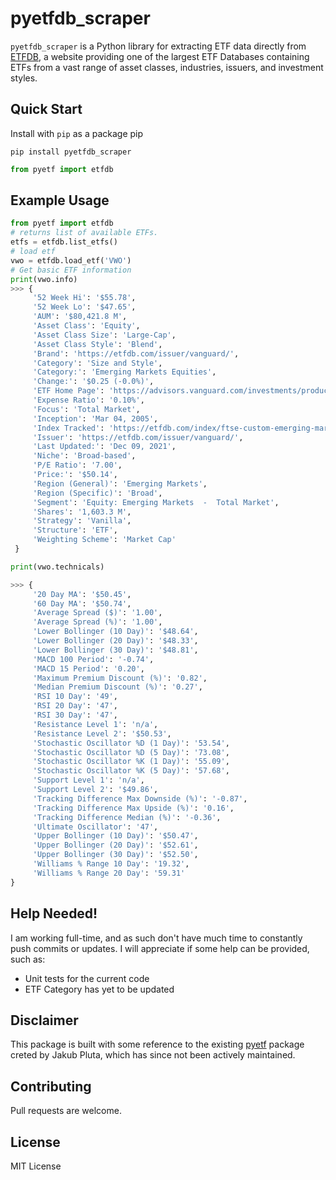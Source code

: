 # pyetfdb_scraper
```pyetfdb_scraper``` is a Python library for extracting ETF data directly from [ETFDB](https://etfdb.com/), a website providing one of the largest ETF Databases containing ETFs from a vast range of asset classes, industries, issuers, and investment styles.

## Quick Start 
Install with ```pip``` as a package pip

```
pip install pyetfdb_scraper
```

```python
from pyetf import etfdb
```

## Example Usage

```python
from pyetf import etfdb
# returns list of available ETFs.
etfs = etfdb.list_etfs()
# load etf
vwo = etfdb.load_etf('VWO')
# Get basic ETF information
print(vwo.info)
>>> {
     '52 Week Hi': '$55.78',
     '52 Week Lo': '$47.65',
     'AUM': '$80,421.8 M',
     'Asset Class': 'Equity',
     'Asset Class Size': 'Large-Cap',
     'Asset Class Style': 'Blend',
     'Brand': 'https://etfdb.com/issuer/vanguard/',
     'Category': 'Size and Style',
     'Category:': 'Emerging Markets Equities',
     'Change:': '$0.25 (-0.0%)',
     'ETF Home Page': 'https://advisors.vanguard.com/investments/products/bnd/vanguard-total-bond-market-etf',
     'Expense Ratio': '0.10%',
     'Focus': 'Total Market',
     'Inception': 'Mar 04, 2005',
     'Index Tracked': 'https://etfdb.com/index/ftse-custom-emerging-markets-all-cap-china-a-inclusion-net-tax-us-ric-index/',
     'Issuer': 'https://etfdb.com/issuer/vanguard/',
     'Last Updated:': 'Dec 09, 2021',
     'Niche': 'Broad-based',
     'P/E Ratio': '7.00',
     'Price:': '$50.14',
     'Region (General)': 'Emerging Markets',
     'Region (Specific)': 'Broad',
     'Segment': 'Equity: Emerging Markets  -  Total Market',
     'Shares': '1,603.3 M',
     'Strategy': 'Vanilla',
     'Structure': 'ETF',
     'Weighting Scheme': 'Market Cap'
 }

print(vwo.technicals)

>>> {
     '20 Day MA': '$50.45',
     '60 Day MA': '$50.74',
     'Average Spread ($)': '1.00',
     'Average Spread (%)': '1.00',
     'Lower Bollinger (10 Day)': '$48.64',
     'Lower Bollinger (20 Day)': '$48.33',
     'Lower Bollinger (30 Day)': '$48.81',
     'MACD 100 Period': '-0.74',
     'MACD 15 Period': '0.20',
     'Maximum Premium Discount (%)': '0.82',
     'Median Premium Discount (%)': '0.27',
     'RSI 10 Day': '49',
     'RSI 20 Day': '47',
     'RSI 30 Day': '47',
     'Resistance Level 1': 'n/a',
     'Resistance Level 2': '$50.53',
     'Stochastic Oscillator %D (1 Day)': '53.54',
     'Stochastic Oscillator %D (5 Day)': '73.08',
     'Stochastic Oscillator %K (1 Day)': '55.09',
     'Stochastic Oscillator %K (5 Day)': '57.68',
     'Support Level 1': 'n/a',
     'Support Level 2': '$49.86',
     'Tracking Difference Max Downside (%)': '-0.87',
     'Tracking Difference Max Upside (%)': '0.16',
     'Tracking Difference Median (%)': '-0.36',
     'Ultimate Oscillator': '47',
     'Upper Bollinger (10 Day)': '$50.47',
     'Upper Bollinger (20 Day)': '$52.61',
     'Upper Bollinger (30 Day)': '$52.50',
     'Williams % Range 10 Day': '19.32',
     'Williams % Range 20 Day': '59.31'
}
```
## Help Needed!
I am working full-time, and as such don't have much time to constantly push commits or updates. I will appreciate if some help can be provided, such as: 
* Unit tests for the current code
* ETF Category has yet to be updated

## Disclaimer 
This package is built with some reference to the existing [pyetf](https://github.com/JakubPluta/pyetf) package creted by Jakub Pluta, which has since not been actively maintained.

## Contributing
Pull requests are welcome.

## License
MIT License